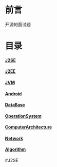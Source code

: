# 前言
开源的面试题
# 目录
#### [J2SE](#J2SE)
#### [J2EE]()
#### [JVM]()
#### [Android]()
#### [DataBase]()
#### [OperationSystem]()
#### [ComputerArchitecture]()
#### [Network]()
#### [Algorithm]()
#J2SE